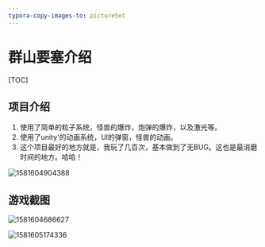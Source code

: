 ```yaml
---
typora-copy-images-to: pictureSet
---
```


# 群山要塞介绍

[TOC]

## 项目介绍

1. 使用了简单的粒子系统，怪兽的爆炸，炮弹的爆炸，以及激光等。
2. 使用了unity'的动画系统，UI的弹窗，怪兽的动画。
3. 这个项目最好的地方就是，我玩了几百次，基本做到了无BUG。这也是最消磨时间的地方。哈哈！



![1581604904388](E:\工作项目\Unity-work\群山要塞\pictureSet\1581604904388.png)









## 游戏截图

![1581604686627](E:\工作项目\Unity-work\群山要塞\pictureSet\1581604686627.png)



![1581605174336](E:\工作项目\Unity-work\群山要塞\pictureSet\1581605174336.png)






